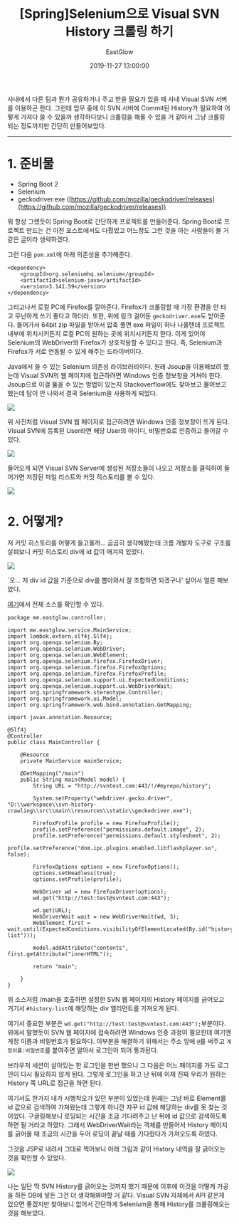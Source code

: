 ﻿---
layout: post
title:  "[Spring]Selenium으로 Visual SVN History 크롤링 하기"
date:   2019-11-27 13:00:00
author: EastGlow
categories: Back-end
---

사내에서 다른 팀과 뭔가 공유하거나 주고 받을 필요가 있을 때 사내 Visual SVN 서버를 이용하곤 한다. 그런데 업무 중에 이 SVN 서버에 Commit된 History가 필요하여 어떻게 가져다 쓸 수 있을까 생각하다보니 크롤링을 해올 수 있을 거 같아서 그냥 크롤링 되는 정도까지만 간단히 만들어보았다.

***

# 1. 준비물

- Spring Boot 2
- Selenium
- geckodriver.exe ([https://github.com/mozilla/geckodriver/releases](https://github.com/mozilla/geckodriver/releases))

뭐 항상 그랬듯이 Spring Boot로 간단하게 프로젝트를 만들어준다. Spring Boot로 프로젝트 만드는 건 이전 포스트에서도 다뤘었고 어느정도 그런 것을 아는 사람들이 볼 거 같은 글이라 생략하겠다.

그런 다음 `pom.xml`에  아래 의존성을 추가해준다.
```
<dependency>  
    <groupId>org.seleniumhq.selenium</groupId>  
    <artifactId>selenium-java</artifactId>  
    <version>3.141.59</version>  
</dependency>
```

그리고나서 로컬 PC에 Firefox를 깔아준다. Firefox가 크롤링할 때 가장 환경을 안 타고 무난하게 쓰기 좋다고 하더라. 또한, 위에 링크 걸어둔 `geckodriver.exe`도 받아준다. 들어가서 64bit zip 파일을 받아서 압축 풀면 exe 파일이 하나 나올텐데 프로젝트 내부에 위치시키든지 로컬 PC의 원하는 곳에 위치시키든지 한다. 이게 있어야 Selenium의 WebDriver와 Firefox가 상호작용할 수 있다고 한다. 즉, Selenium과 Firefox가 서로 연동될 수 있게 해주는 드라이버이다.

Java에서 쓸 수 있는 Selenium 의존성 라이브러리이다. 원래 Jsoup을 이용해보려 했는데 Visual SVN의 웹 페이지에 접근하려면 Windows 인증 정보창을 거쳐야 한다. Jsoup으로 이걸 뚫을 수 있는 방법이 있는지 Stackoverflow에도 찾아보고 물어보고 했는데 답이 안 나와서 결국 Selenium을 사용하게 되었다.

![](/assets/post/20191127_1.png)

위 사진처럼 Visual SVN 웹 페이지로 접근하려면 Windows 인증 정보창이 뜨게 된다. Visual SVN에 등록된 User라면 해당 User의 아이디, 비밀번호로 인증하고 들어갈 수 있다.

![](/assets/post/20191127_2.png)

들어오게 되면 Visual SVN Server에 생성된 저장소들이 나오고 저장소를 클릭하여 들어가면 저장된 파일 리스트와 커밋 히스토리를 볼 수 있다.

![](/assets/post/20191127_3.png)

# 2. 어떻게?

저 커밋 히스토리를 어떻게 들고올까... 곰곰히 생각해봤는데 크롬 개발자 도구로 구조를 살펴보니 커밋 히스토리 div에 id 값이 매겨져 있었다. 

![](/assets/post/20191127_4.png)

`오... 저 div id 값을 기준으로 div를 뽑아와서 잘 조합하면 되겠구나' 싶어서 얼른 해보았다.

[여기](https://github.com/eastglow/spring-svn-crawling)에서 전체 소스를 확인할 수 있다.

```
package me.eastglow.controller;  
  
import me.eastglow.service.MainService;  
import lombok.extern.slf4j.Slf4j;  
import org.openqa.selenium.By;  
import org.openqa.selenium.WebDriver;  
import org.openqa.selenium.WebElement;  
import org.openqa.selenium.firefox.FirefoxDriver;  
import org.openqa.selenium.firefox.FirefoxOptions;  
import org.openqa.selenium.firefox.FirefoxProfile;  
import org.openqa.selenium.support.ui.ExpectedConditions;  
import org.openqa.selenium.support.ui.WebDriverWait;  
import org.springframework.stereotype.Controller;  
import org.springframework.ui.Model;  
import org.springframework.web.bind.annotation.GetMapping;  
  
import javax.annotation.Resource;  
  
@Slf4j  
@Controller  
public class MainController {  
  
    @Resource  
    private MainService mainService;  
  
    @GetMapping("/main")  
    public String main(Model model) {  
        String URL = "http://svntest.com:443/!/#myrepo/history";  
  
        System.setProperty("webdriver.gecko.driver", "D:\\workspace\\svn-history-crawling\\src\\main\\resources\\static\\geckodriver.exe");  
  
        FirefoxProfile profile = new FirefoxProfile();  
        profile.setPreference("permissions.default.image", 2);  
        profile.setPreference("permissions.default.stylesheet", 2);  
        profile.setPreference("dom.ipc.plugins.enabled.libflashplayer.so", false);  
  
        FirefoxOptions options = new FirefoxOptions();  
        options.setHeadless(true);  
        options.setProfile(profile);  
  
        WebDriver wd = new FirefoxDriver(options);  
        wd.get("http://test:test@svntest.com:443");  
  
        wd.get(URL);  
        WebDriverWait wait = new WebDriverWait(wd, 3);  
        WebElement first = wait.until(ExpectedConditions.visibilityOfElementLocated(By.id("history-list")));  
  
        model.addAttribute("contents", first.getAttribute("innerHTML"));  
  
        return "main";
    
    }  
}
```

위 소스처럼 /main을 호출하면 설정한 SVN 웹 페이지의 History 페이지를 긁어오고 거기서 `#history-list`에 해당하는 div 엘리먼트를 가져오게 된다.

여기서 중요한 부분은 `wd.get("http://test:test@svntest.com:443");`부분이다. 위에서 말했듯이 SVN 웹 페이지에 접속하려면 Windows 인증 과정이 필요한데 여기엔 계정 이름과 비밀번호가 필요하다. 이부분을 해결하기 위해서는 주소 앞에 `@`를 써주고 `계정이름:비밀번호`를 붙여주면 알아서 로그인이 되어 통과된다.

브라우저 세션이 살아있는 한 로그인을 한번 했으니 그 다음은 어느 페이지를 가도 로그인이 다시 필요하지 않게 된다. 그렇게 로그인을 하고 난 뒤에 이제 진짜 우리가 원하는 History 쪽 URL로 접근을 하면 된다.

여기서도 한가지 내가 시행착오가 있던 부분이 있었는데 원래는 그냥 바로 Element를 id 값으로 검색하여 가져왔는데 그렇게 하니깐 자꾸 id 값에 해당하는 div를 못 찾는 것이었다. 구글링해보니 로딩되는 시간을 조금 기다려주고 난 뒤에 id 값으로 검색하도록 하면 될 거라고 하였다. 그래서 WebDriverWait라는 객체를 만들어서 History 페이지를 긁어올 때 조금의 시간을 두어 로딩이 끝날 때를 기다렸다가 가져오도록 하였다.

그것을 JSP로 내려서 그대로 찍어보니 아래 그림과 같이 History 내역을 잘 긁어오는 것을 확인할 수 있었다.

![](/assets/post/20191127_5.png)

나는 일단 딱 SVN History를 긁어오는 것까지 했기 때문에 이후에 이것을 어떻게 가공을 하든 DB에 넣든 그건 더 생각해봐야할 거 같다. Visual SVN 자체에서 API 같은게 있으면 좋겠지만 찾아보니 없어서 간단하게 Selenium을 통해 History를 크롤링해오는 것을 해보았다.
